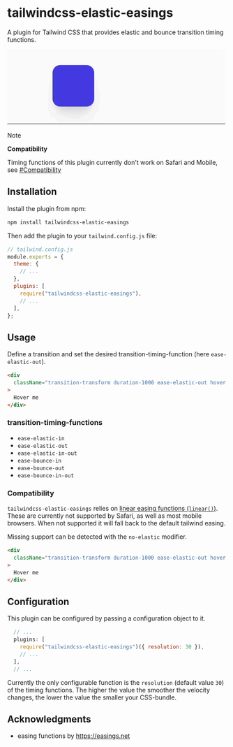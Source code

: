 # tailwindcss-elastic-easings

A plugin for Tailwind CSS that provides elastic and bounce transition timing functions.

![Elastic horizontal translate](./translate-elastic-out.gif)

> [!NOTE]
>
> **Compatibility**
>
> Timing functions of this plugin currently don't work on Safari and Mobile, see [#Compatibility](#Compatibility)

## Installation

Install the plugin from npm:

```sh
npm install tailwindcss-elastic-easings
```

Then add the plugin to your `tailwind.config.js` file:

```js
// tailwind.config.js
module.exports = {
  theme: {
    // ...
  },
  plugins: [
    require("tailwindcss-elastic-easings"),
    // ...
  ],
};
```

## Usage

Define a transition and set the desired transition-timing-function (here `ease-elastic-out`).

```html
<div
  className="transition-transform duration-1000 ease-elastic-out hover:translate-x-8"
>
  Hover me
</div>
```

### transition-timing-functions

- `ease-elastic-in`
- `ease-elastic-out`
- `ease-elastic-in-out`
- `ease-bounce-in`
- `ease-bounce-out`
- `ease-bounce-in-out`

### Compatibility

`tailwindcss-elastic-easings` relies on [linear easing functions (`linear()`)](https://developer.mozilla.org/en-US/docs/Web/CSS/easing-function#linear_easing_function).
These are currently not supported by Safari, as well as most mobile browsers. When not supported it will fall back to the default tailwind easing.

Missing support can be detected with the `no-elastic` modifier.

```html
<div
  className="transition-transform duration-1000 ease-elastic-out hover:translate-x-8 no-elastic:ease-in-out"
>
  Hover me
</div>
```

## Configuration

This plugin can be configured by passing a configuration object to it.

```js
  // ...
  plugins: [
    require("tailwindcss-elastic-easings")({ resolution: 30 }),
    // ...
  ],
  // ...
```

Currently the only configurable function is the `resolution` (default value `30`) of the timing functions.
The higher the value the smoother the velocity changes, the lower the value the smaller your CSS-bundle.

## Acknowledgments

- easing functions by https://easings.net
